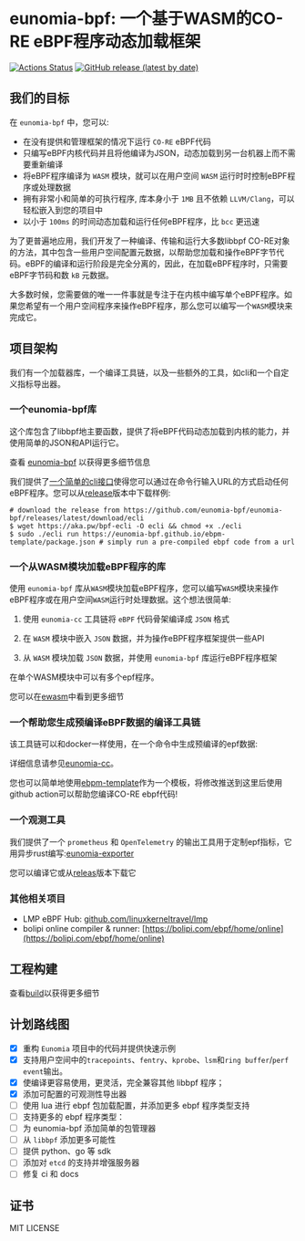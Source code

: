 # eunomia-bpf: 一个基于WASM的CO-RE eBPF程序动态加载框架

[![Actions Status](https://github.com/eunomia-bpf/eunomia-bpf/workflows/Ubuntu/badge.svg)](https://github.com/eunomia-bpf/eunomia-bpf/actions)
[![GitHub release (latest by date)](https://img.shields.io/github/v/release/eunomia-bpf/eunomia-bpf)](https://github.com/eunomia-bpf/eunomia-bpf/releases)
<!-- [![codecov](https://codecov.io/gh/eunomia-bpf/eunomia-bpf/branch/master/graph/badge.svg)](https://codecov.io/gh/filipdutescu/modern-cpp-template) -->

## 我们的目标

在 `eunomia-bpf` 中，您可以:

- 在没有提供和管理框架的情况下运行 `CO-RE` eBPF代码
- 只编写eBPF内核代码并且将他编译为JSON，动态加载到另一台机器上而不需要重新编译
- 将eBPF程序编译为 `WASM` 模块，就可以在用户空间 `WASM` 运行时时控制eBPF程序或处理数据
- 拥有非常小和简单的可执行程序, 库本身小于 `1MB` 且不依赖 `LLVM/Clang`，可以轻松嵌入到您的项目中
- 以小于 `100ms` 的时间动态加载和运行任何eBPF程序，比 `bcc` 更迅速

为了更普遍地应用，我们开发了一种编译、传输和运行大多数libbpf CO-RE对象的方法，其中包含一些用户空间配置元数据，以帮助您加载和操作eBPF字节代码。eBPF的编译和运行阶段是完全分离的，因此，在加载eBPF程序时，只需要eBPF字节码和数 `kB` 元数据。

大多数时候，您需要做的唯一一件事就是专注于在内核中编写单个eBPF程序。如果您希望有一个用户空间程序来操作eBPF程序，那么您可以编写一个`WASM`模块来完成它。

## 项目架构
我们有一个加载器库，一个编译工具链，以及一些额外的工具，如cli和一个自定义指标导出器。

### 一个eunomia-bpf库
这个库包含了libbpf地主要函数，提供了将eBPF代码动态加载到内核的能力，并使用简单的JSON和API运行它。

查看 [eunomia-bpf](https://github.com/eunomia-bpf/eunomia-bpf/tree/master/ecli) 以获得更多细节信息

我们提供了[一个简单的cli接口](https://github.com/eunomia-bpf/eunomia-bpf/blob/master/ecli)使得您可以通过在命令行输入URL的方式启动任何eBPF程序。您可以从[release](https://github.com/eunomia-bpf/eunomia-bpf/releases/)版本中下载样例:
```
# download the release from https://github.com/eunomia-bpf/eunomia-bpf/releases/latest/download/ecli
$ wget https://aka.pw/bpf-ecli -O ecli && chmod +x ./ecli
$ sudo ./ecli run https://eunomia-bpf.github.io/ebpm-template/package.json # simply run a pre-compiled ebpf code from a url
```

### 一个从WASM模块加载eBPF程序的库
使用 `eunomia-bpf` 库从`WASM`模块加载eBPF程序，您可以编写`WASM`模块来操作eBPF程序或在用户空间`WASM`运行时处理数据。这个想法很简单:

1. 使用 `eunomia-cc` 工具链将 `eBPF` 代码骨架编译成 `JSON` 格式

2. 在 `WASM` 模块中嵌入 `JSON` 数据，并为操作eBPF程序框架提供一些API

3. 从 `WASM` 模块加载 `JSON` 数据，并使用 `eunomia-bpf` 库运行eBPF程序框架

在单个WASM模块中可以有多个epf程序。

您可以在[ewasm](https://github.com/eunomia-bpf/eunomia-bpf/blob/master/ewasm)中看到更多细节

### 一个帮助您生成预编译eBPF数据的编译工具链
该工具链可以和docker一样使用，在一个命令中生成预编译的epf数据:

详细信息请参见[eunomia-cc](https://github.com/eunomia-bpf/eunomia-cc)。

您也可以简单地使用[ebpm-template](https://github.com/eunomia-bpf/ebpm-template)作为一个模板，将修改推送到这里后使用github action可以帮助您编译CO-RE ebpf代码!


### 一个观测工具
我们提供了一个 `prometheus` 和 `OpenTelemetry` 的输出工具用于定制epf指标，它用异步rust编写:[eunomia-exporter](https://github.com/eunomia-bpf/eunomia-bpf/blob/master/eunomia-exporter)

您可以编译它或从[releas](https://github.com/eunomia-bpf/eunomia-bpf/releases/)版本下载它

### 其他相关项目
- LMP eBPF Hub: [github.com/linuxkerneltravel/lmp](github.com/linuxkerneltravel/lmp)
- bolipi online compiler & runner: [https://bolipi.com/ebpf/home/online](https://bolipi.com/ebpf/home/online)

## 工程构建

查看[build](https://github.com/eunomia-bpf/eunomia-bpf/blob/master/documents/build.md)以获得更多细节

## 计划路线图

- [X] 重构 `Eunomia` 项目中的代码并提供快速示例
- [X] 支持用户空间中的`tracepoints`、`fentry`、`kprobe`、`lsm`和`ring buffer`/`perf event`输出。
- [X] 使编译更容易使用，更灵活，完全兼容其他 libbpf 程序；
- [X] 添加可配置的可观测性导出器
- [ ] 使用 lua 进行 ebpf 包加载配置，并添加更多 ebpf 程序类型支持
- [ ] 支持更多的 ebpf 程序类型：
- [ ] 为 eunomia-bpf 添加简单的包管理器
- [ ] 从 `libbpf` 添加更多可能性
- [ ] 提供 python、go 等 sdk
- [ ] 添加对 `etcd` 的支持并增强服务器
- [ ] 修复 ci 和 docs

## 证书

MIT LICENSE

